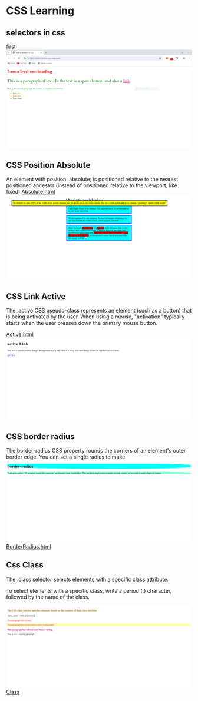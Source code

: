 # CSS Learning

## selectors in css

[first](./first-css-index.html)
![first](./images/first-css.PNG)

## CSS Position Absolute

An element with position: absolute; is positioned relative to the nearest positioned ancestor (instead of positioned relative to the viewport, like fixed)
[Absolute.html](./absolute_position.html)
![Output](./images/absolute_position.png)

## CSS Link Active

The :active CSS pseudo-class represents an element (such as a button) that is being activated by the user. When using a mouse, "activation" typically starts when the user presses down the primary mouse button.

[Active.html](./active.html)
![Output](./images/activelink.png)

## CSS border radius

The border-radius CSS property rounds the corners of an element's outer border edge. You can set a single radius to make
![Output](./images/bradius.png)
[BorderRadius.html](./border-radius.html)

## Css Class

The .class selector selects elements with a specific class attribute.

To select elements with a specific class, write a period (.) character, followed by the name of the class.

![OutputClass](./images/class.png)
[Class](./class.html)

